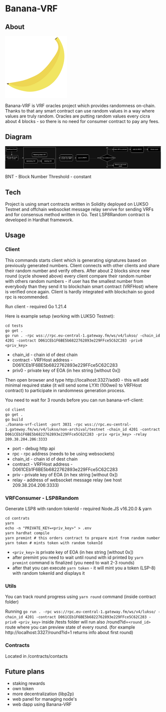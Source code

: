 
# Banana-VRF

## About
![alt text](banana.png)

Banana-VRF is VRF oracles project which provides randomness on-chain. Thanks to that any smart contract can use random values in a way where values are truly random. Oracles are putting random values every cicra about 4 blocks - so there is no need for consumer contract to pay any fees.
## Diagram

![alt text](bananavrf.drawio.png)

BNT - Block Number Threshold - constant

## Tech
Project is using smart contracts written in Solidity deployed on LUKSO Testnet and offchain websocket message relay servive for sending VRFs and for consensus method written in Go. Test LSP8Random contract is developed in Hardhat framework.

## Usage

### Client
This commands starts client which is generating signatures based on previously generated numbers. Client connects with other clients and share their random number and verify others. After about 2 blocks since new round (cycle showed above) every client compare their random number with others random numbers - if user has the smallest number from everybody than they send it to blockchain smart contract (VRFHost) where is verified once again. Client is hardly integrated with blockchain so good rpc is recommended. 

Run client - required Go 1.21.4

Here is example setup (working with LUKSO Testnet):

```
cd tests
go get .
go run . -rpc wss://rpc.eu-central-1.gateway.fm/ws/v4/lukso/ -chain_id 4201 -contract D061CEb1F6BE5b6822762893e229FFce5C62C283 -priv0 <priv_key>
```

- chain_id - chain id of dest chain
- contract - VRFHost address - D061CEb1F6BE5b6822762893e229FFce5C62C283
- priv0 - private key of EOA (in hex string [without 0x])

Then open browser and type http://localhost:3327/add0 - this will add minimal required stake (it will send some LYXt (100wei) to VRFHost contract) to participate in randomness generation process.

You need to wait for 3 rounds before you can run banana-vrf-client:

```
cd client
go get .
go build
./banana-vrf-client -port 3031 -rpc wss://rpc.eu-central-1.gateway.fm/ws/v4/lukso/non-archival/testnet -chain_id 4201 -contract D061CEb1F6BE5b6822762893e229FFce5C62C283 -priv <priv_key> -relay 209.38.204.206:3333
```
- port - debug http api
- rpc - rpc address (needs to be using websockets)
- chain_id - chain id of dest chain
- contract - VRFHost address - D061CEb1F6BE5b6822762893e229FFce5C62C283
- priv - private key of EOA (in hex string [without 0x])
- relay - address of websocket message relay (we host 209.38.204.206:3333)

### VRFConsumer - LSP8Random

Generate LSP8 with random tokenId - required Node.JS v16.20.0 & yarn

```
cd contrats
yarn
echo -n "PRIVATE_KEY=<priv_key>" > .env
yarn hardhat compile
yarn premint # this orders contract to prepare mint from random number
yarn token # mints token with random tokenId
```
- `<priv_key>` is private key of EOA (in hex string [without 0x])
- after premint you need to wait until round with id printed by ```yarn premint``` command is finalized (you need to wait 2-3 rounds)
- after that you can execute ```yarn token``` - it will mint you a token (LSP-8) with random tokenId and displays it

### Utils

You can track round progress using ```yarn round``` command (inside contract folder)

Running ```go run . -rpc wss://rpc.eu-central-1.gateway.fm/ws/v4/lukso/ -chain_id 4201 -contract D061CEb1F6BE5b6822762893e229FFce5C62C283 -priv0 <priv_key>``` inside /tests folder will run also /round?id=`<round_id>` route where you can preview state of every round. (for example http://localhost:3327/round?id=1 returns info about first round)

### Contracts
Located in /contracts/contacts

## Future plans
- staking rewards
- own token
- more decentralization (libp2p)
- web panel for managing node's
- web dapp using Banana-VRF 